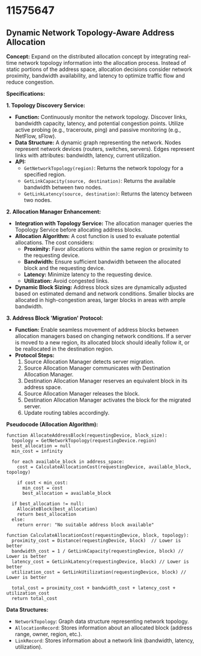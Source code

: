 # 11575647

## Dynamic Network Topology-Aware Address Allocation

**Concept:** Expand on the distributed allocation concept by integrating real-time network topology information into the allocation process. Instead of static portions of the address space, allocation decisions consider network proximity, bandwidth availability, and latency to optimize traffic flow and reduce congestion.

**Specifications:**

**1. Topology Discovery Service:**

*   **Function:** Continuously monitor the network topology. Discover links, bandwidth capacity, latency, and potential congestion points. Utilize active probing (e.g., traceroute, ping) and passive monitoring (e.g., NetFlow, sFlow).
*   **Data Structure:** A dynamic graph representing the network. Nodes represent network devices (routers, switches, servers). Edges represent links with attributes: bandwidth, latency, current utilization.
*   **API:**
    *   `GetNetworkTopology(region)`: Returns the network topology for a specified region.
    *   `GetLinkCapacity(source, destination)`: Returns the available bandwidth between two nodes.
    *   `GetLinkLatency(source, destination)`: Returns the latency between two nodes.

**2. Allocation Manager Enhancement:**

*   **Integration with Topology Service:** The allocation manager queries the Topology Service before allocating address blocks.
*   **Allocation Algorithm:** A cost function is used to evaluate potential allocations. The cost considers:
    *   **Proximity:** Favor allocations within the same region or proximity to the requesting device.
    *   **Bandwidth:** Ensure sufficient bandwidth between the allocated block and the requesting device.
    *   **Latency:** Minimize latency to the requesting device.
    *   **Utilization:** Avoid congested links.
*   **Dynamic Block Sizing:** Address block sizes are dynamically adjusted based on estimated demand and network conditions. Smaller blocks are allocated in high-congestion areas, larger blocks in areas with ample bandwidth.

**3.  Address Block 'Migration' Protocol:**

*   **Function:** Enable seamless movement of address blocks between allocation managers based on changing network conditions.  If a server is moved to a new region, its allocated block should ideally follow it, or be reallocated in the destination region.
*   **Protocol Steps:**
    1.  Source Allocation Manager detects server migration.
    2.  Source Allocation Manager communicates with Destination Allocation Manager.
    3.  Destination Allocation Manager reserves an equivalent block in its address space.
    4.  Source Allocation Manager releases the block.
    5.  Destination Allocation Manager activates the block for the migrated server.
    6.  Update routing tables accordingly.

**Pseudocode (Allocation Algorithm):**

```
function AllocateAddressBlock(requestingDevice, block_size):
  topology = GetNetworkTopology(requestingDevice.region)
  best_allocation = null
  min_cost = infinity

  for each available_block in address_space:
    cost = CalculateAllocationCost(requestingDevice, available_block, topology)

    if cost < min_cost:
      min_cost = cost
      best_allocation = available_block

  if best_allocation != null:
    AllocateBlock(best_allocation)
    return best_allocation
  else:
    return error: "No suitable address block available"

function CalculateAllocationCost(requestingDevice, block, topology):
  proximity_cost = Distance(requestingDevice, block)  // Lower is better
  bandwidth_cost = 1 / GetLinkCapacity(requestingDevice, block) // Lower is better
  latency_cost = GetLinkLatency(requestingDevice, block) // Lower is better
  utilization_cost = GetLinkUtilization(requestingDevice, block) // Lower is better

  total_cost = proximity_cost + bandwidth_cost + latency_cost + utilization_cost
  return total_cost
```

**Data Structures:**

*   `NetworkTopology`: Graph data structure representing network topology.
*   `AllocationRecord`: Stores information about an allocated block (address range, owner, region, etc.).
*   `LinkRecord`: Stores information about a network link (bandwidth, latency, utilization).